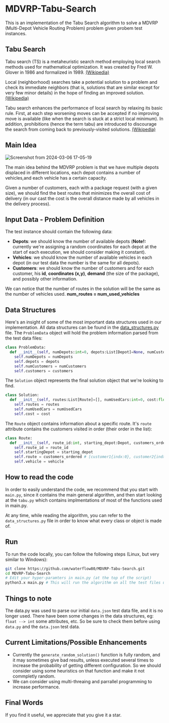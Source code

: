 # MDVRP-Tabu-Search
This is an implementation of the Tabu Search algorithm to solve a MDVRP (Multi-Depot Vehicle Routing Problem)  problem given probem test instances.

## Tabu Search
Tabu search (TS) is a metaheuristic search method employing local search methods used for mathematical optimization. It was created by Fred W. Glover in 1986 and formalized in 1989. [(Wikipedia)](https://en.wikipedia.org/wiki/Tabu_search)

Local (neighborhood) searches take a potential solution to a problem and check its immediate neighbors (that is, solutions that are similar except for very few minor details) in the hope of finding an improved solution. [(Wikipedia)](https://en.wikipedia.org/wiki/Tabu_search)

Tabu search enhances the performance of local search by relaxing its basic rule. First, at each step worsening moves can be accepted if no improving move is available (like when the search is stuck at a strict local minimum). In addition, prohibitions (hence the term tabu) are introduced to discourage the search from coming back to previously-visited solutions. [(Wikipedia)](https://en.wikipedia.org/wiki/Tabu_search)

## Main Idea
![Screenshot from 2024-03-06 17-05-19](https://github.com/waterflow80/MDVRP-Tabu-Search/assets/82417779/9479391c-630a-42c0-8033-ef7f031166f0)

The main idea behind the MDVRP problem is that we have multiple depots displaced in different locations, each depot contains a number of vehicles,and each vehicle has a certain capacity.

Given a number of customers, each with a package request (with a given size), we should find the best routes that minimizes the overall cost of delivery (in our cast the cost is the overall distance made by all vehicles in the delivery process). 

## Input Data - Problem Definition
The test instance should contain the following data:
- **Depots**: we should know the number of available depots (**Note!:** currently we're assigning a random coordinates for each depot at the start of each execution, we should consider making it constant).
- **Vehicles**: we should know the number of available vehicles in each depot (in our test data the number is the same for all depots).
- **Customers**: we should know the number of customers and for each customer, his **id**, **coordinates (x,y)**, **demand** (the size of the package), and possibly other information.

We can notice that the number of routes in the solution will be the same as the number of vehicles used. **num_routes = num_used_vehicles**

## Data Structures
Here's an insight of some of the most important data structures used in our implementation. All data structures can be found in the [data_structures.py](https://github.com/waterflow80/MDVRP-Tabu-Search/blob/main/data_structures.py) file.
The `ProblemData` object will hold the problem information parsed from the test data files:
```python
class ProblemData:
  def __init__(self, numDepots:int=0, depots:List[Depot]=None, numCustomers:int=0, customers:List[Customer]=None) -> None:
    self.numDepots = numDepots
    self.depots = depots
    self.numCustomers = numCustomers
    self.customers = customers
```
The `Solution` object represents the final solution object that we're looking to find.
```python
class Solution:
  def __init__(self, routes:List[Route]=[], numUsedCars:int=0, cost:float=0.0) -> None:
    self.routes = routes
    self.numUsedCars = numUsedCars
    self.cost = cost
```
The `Route` object contains information about a specific route. It's `route` attribute contains the customers visited in order (their order in the list):
```python
class Route:
  def __init__(self, route_id:int, starting_depot:Depot, customers_ordered:List[Customer], vehicle=None) -> None:
    self.route_id = route_id
    self.startingDepot = starting_depot
    self.route = customers_ordered # [customer1{indx:0}, customer2{indx:1}, ...]
    self.vehicle = vehicle
```

## How to read the code
In order to easily understand the code, we recommend that you start with `main.py`, since it contains the main general algorithm, and then start looking at the `tabu.py` which contains implmentations of most of the functions used in main.py. 

At any time, while reading the algorithm, you can refer to the `data_structures.py` file in order to know what every class or object is made of.

## Run
To run the code locally, you can follow the following steps (Linux, but very similar to Windows):
```bash
git clone https://github.com/waterflow80/MDVRP-Tabu-Search.git
cd MDVRP-Tabu-Search
# Edit your hyper-paramters in main.py (at the top of the script)
python3.x main.py # This will run the algorithm on all the test files under `data/`
```

## Things to note
The data.py was used to parse our initial `data.json` test data file, and it is no longer used. There have been some changes in the data structures, eg: `float --> int` some attributes, etc. So be sure to check them before using `data.py` and the `data.json` test data.

## Current Limitations/Possible Enhancements
- Currently the `generate_random_solution()` function is fully random, and it may sometimes give bad results, unless executed several times to increase the probability of getting different configuration. So we should consider using some heuristics on that function and make it not commpletly random.
- We can consider using multi-threaing and parrallel programming to increase performance.

## Final Words
If you find it useful, we appreciate that you give it a star.
